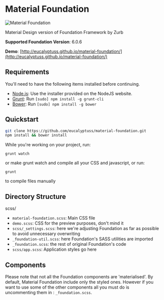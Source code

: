 Material Foundation
===================

![Material Foundation](https://github.com/eucalyptuss/material-foundation/raw/master/images/cover.png?raw=true)

Material Design version of Foundation Framework by Zurb

**Supported Foundation Version**: 6.0.6

**Demo**: [http://eucalyptuss.github.io/material-foundation/](http://eucalyptuss.github.io/material-foundation/)

## Requirements

You'll need to have the following items installed before continuing.

  * [Node.js](http://nodejs.org): Use the installer provided on the NodeJS website.
  * [Grunt](http://gruntjs.com/): Run `[sudo] npm install -g grunt-cli`
  * [Bower](http://bower.io): Run `[sudo] npm install -g bower`

## Quickstart

```bash
git clone https://github.com/eucalyptuss/material-foundation.git
npm install && bower install
```

While you're working on your project, run:

`grunt watch`

or make grunt watch and compile all your CSS and javascript, or run:

`grunt`

to compile files manually

## Directory Structure

scss/

  * `material-foundation.scss`: Main CSS file
  * `demo.scss`: CSS for the preview purposes, don't mind it
  * `scss/_settings.scss`: here we're adjusting Foundation as far as possible to avoid unnecessary overwriting
  * `_foundation-util.scss`: here Foundation's SASS utilities are imported
  * `_foundation.scss`: the rest of original Foundation's code
  * `scss/app.scss`: Application styles go here

## Components ##

Please note that not all the Foundation components are 'materialised'. By default, Material Foundation include only the styled ones. However if you want to use some of the other components all you must do is uncommenting them in : `_foundation.scss`.
